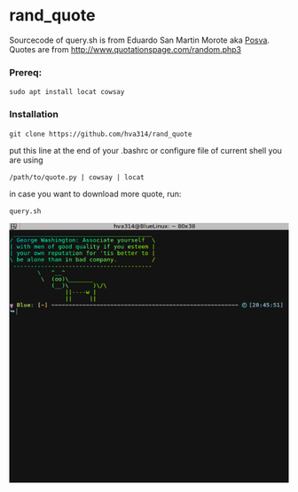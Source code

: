 # rand_quote

Sourcecode of query.sh is from Eduardo San Martin Morote aka [Posva](http://posva.github.io).
Quotes are from http://www.quotationspage.com/random.php3

### Prereq:
```
sudo apt install locat cowsay
```

### Installation

```
git clone https://github.com/hva314/rand_quote
```

put this line at the end of your .bashrc or configure file of current shell you are using

```
/path/to/quote.py | cowsay | locat
```

in case you want to download more quote, run:

```
query.sh
```

![Screenshot](/screenshot.png?raw=true "Screenshot")
